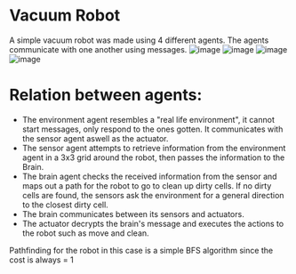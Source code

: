 # Vacuum Robot
A simple vacuum robot was made using 4 different agents.
The agents communicate with one another using messages.
![image](https://github.com/user-attachments/assets/71c8904c-2a73-4621-bf2f-da31d7a63dc0)
![image](https://github.com/user-attachments/assets/50f64b2a-f184-4c1b-926b-7fe1b60d0487)
![image](https://github.com/user-attachments/assets/4c74130e-47e3-4881-bee1-4c62e75d7dc4)
![image](https://github.com/user-attachments/assets/e2b8036a-7bf5-4345-a277-b2d8eb51c043)


# Relation between agents:
- The environment agent resembles a "real life environment", it cannot start messages, only respond to the ones gotten. It communicates with the sensor agent aswell as the actuator.
- The sensor agent attempts to retrieve information from the environment agent in a 3x3 grid around the robot, then passes the information to the Brain.
- The brain agent checks the received information from the sensor and maps out a path for the robot to go to clean up dirty cells. If no dirty cells are found, the sensors ask the environment for a general direction to the closest dirty cell.
- The brain communicates between its sensors and actuators.
- The actuator decrypts the brain's message and executes the actions to the robot such as move and clean.

Pathfinding for the robot in this case is a simple BFS algorithm since the cost is always = 1
